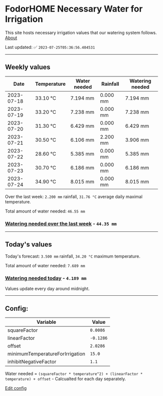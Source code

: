 # FodorHOME Necessary Water for Irrigation

This site hosts necessary irrigation values that our watering system follows. [About](https://github.com/redyau/irrigation)

Last updated: ✅ `2023-07-25T05:36:56.404531`

---

## Weekly values

| Date | Temperature | Water needed | Rainfall | Watering needed |
|-----|-----|-----|-----|-----|
| 2023-07-18 | 33.10 °C | 7.194 mm | 0.000 mm | 7.194 mm |
| 2023-07-19 | 33.20 °C | 7.238 mm | 0.000 mm | 7.238 mm |
| 2023-07-20 | 31.30 °C | 6.429 mm | 0.000 mm | 6.429 mm |
| 2023-07-21 | 30.50 °C | 6.106 mm | 2.200 mm | 3.906 mm |
| 2023-07-22 | 28.60 °C | 5.385 mm | 0.000 mm | 5.385 mm |
| 2023-07-23 | 30.70 °C | 6.186 mm | 0.000 mm | 6.186 mm |
| 2023-07-24 | 34.90 °C | 8.015 mm | 0.000 mm | 8.015 mm |


Over the last week: `2.200 mm` rainfall, `31.76 °C` average daily maximal temperature.

Total amount of water needed: `46.55 mm`

### [Watering needed over the last week](lastweek.txt) - `44.35 mm`

---

## Today's values

Today's forecast: `3.500 mm` rainfall, `34.20 °C` maximum temperature.

Total amount of water needed: `7.689 mm`

### [Watering needed today](today.txt) - `4.189 mm`

Values update every day around midnight.

---

## Config:

| Variable | Value |
|-----|-----|
| squareFactor | `0.0086` |
| linearFactor | `-0.1286` |
| offset | `2.0286` |
| minimumTemperatureForIrrigation | `15.0` |
| inhibitNegativeFactor | `1.1` |

Water needed = `(squareFactor * temperature^2) + (linearFactor * temperature) + offset` - Calcualted for each day separately.

[Edit config](https://github.com/RedyAu/irrigation/edit/main/config.json)
